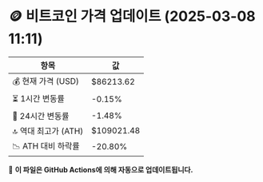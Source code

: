 # 🪙 비트코인 가격 업데이트 (2025-03-08 11:11)

| 항목                | 값 |
|--------------------|----------------|
| 💰 현재 가격 (USD) | $86213.62 |
| ⏳ 1시간 변동률    | -0.15% |
| 📆 24시간 변동률   | -1.48% |
| 🔝 역대 최고가 (ATH) | $109021.48 |
| 📉 ATH 대비 하락률 | -20.80% |

🔄 **이 파일은 GitHub Actions에 의해 자동으로 업데이트됩니다.**
